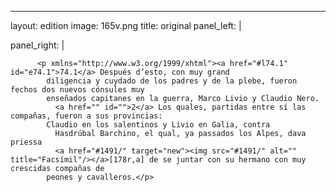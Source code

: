 <?xml version="1.0" encoding="UTF-8"?>
---
layout: edition
image: 165v.png 
title: original 
panel_left: | 

panel_right: |  
            
          <p xmlns="http://www.w3.org/1999/xhtml"><a href="#l74.1" id="e74.1">74.1</a> Después d’esto, con muy grand
            diligencia y cuydado de los padres y de la plebe, fueron fechos dos nuevos cónsules muy
            enseñados capitanes en la guerra, Marco Livio y Claudio Nero.
              <a href="" id="">2</a> Los quales, partidas entre sí las compañas, fueron a sus provincias:
            Claudio en los salentinos y Livio en Galia, contra
              Hasdrúbal Barchino, el qual, ya passados los Alpes, dava priessa
              <a href="#1491/" target="new"><img src="#1491/" alt="" title="Facsímil"/></a>[178r,a] de se juntar con su hermano con muy crescidas compañas de
            peones y cavalleros.</p>
        